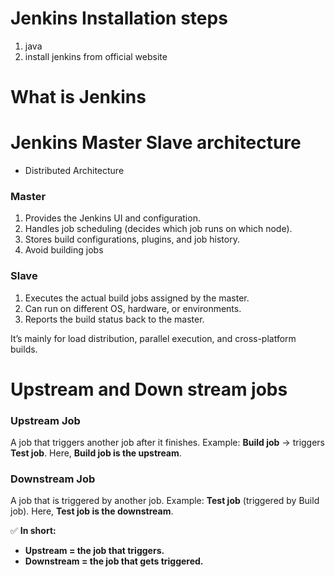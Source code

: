 # Jenkins Installation steps
1. java
2. install jenkins from official website
# What is Jenkins
# Jenkins Master Slave architecture
- Distributed Architecture
### Master
1. Provides the Jenkins UI and configuration.
2. Handles job scheduling (decides which job runs on which node).
3. Stores build configurations, plugins, and job history.
4. Avoid building jobs
### Slave
1. Executes the actual build jobs assigned by the master.
2. Can run on different OS, hardware, or environments.
3. Reports the build status back to the master.

It’s mainly for load distribution, parallel execution, and cross-platform builds.

# Upstream and Down stream jobs
### **Upstream Job**

A job that triggers another job after it finishes.
Example: **Build job** → triggers **Test job**.
Here, **Build job is the upstream**.

### **Downstream Job**

A job that is triggered by another job.
Example: **Test job** (triggered by Build job).
Here, **Test job is the downstream**.

✅ **In short:**

* **Upstream = the job that triggers.**
* **Downstream = the job that gets triggered.**
